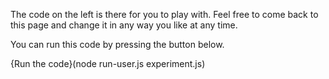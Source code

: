 The code on the left is there for you to play with. Feel free to come back to this page and change it in any way you like at any time.

You can run this code by pressing the button below.

{Run the code}(node run-user.js experiment.js)

